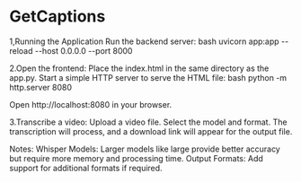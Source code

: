 # GetCaptions

1,Running the Application
Run the backend server:
bash
uvicorn app:app --reload --host 0.0.0.0 --port 8000

2.Open the frontend:
Place the index.html in the same directory as the app.py.
Start a simple HTTP server to serve the HTML file:
bash
python -m http.server 8080

Open http://localhost:8080 in your browser.

3.Transcribe a video:
Upload a video file.
Select the model and format.
The transcription will process, and a download link will appear for the output file.

Notes:
Whisper Models: Larger models like large provide better accuracy but require more memory and processing time.
Output Formats: Add support for additional formats if required.
